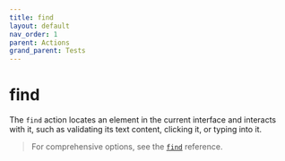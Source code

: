 ```yaml
---
title: find
layout: default
nav_order: 1
parent: Actions
grand_parent: Tests
---
```


# find

The `find` action locates an element in the current interface and interacts with it, such as validating its text content, clicking it, or typing into it.

> For comprehensive options, see the [`find`](/docs/references/schemas/find) reference.
